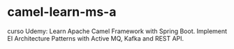 # camel-learn-ms-a
curso Udemy: Learn Apache Camel Framework with Spring Boot. Implement EI Architecture Patterns with Active MQ, Kafka and REST API.
